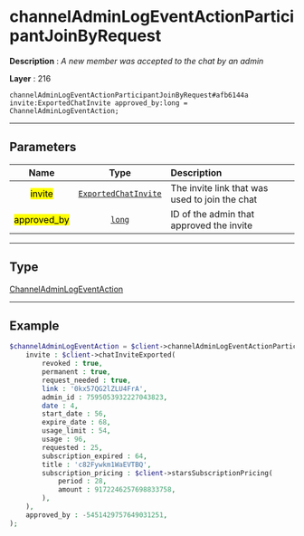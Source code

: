 # channelAdminLogEventActionParticipantJoinByRequest

**Description** : *A new member was accepted to the chat by an admin*

**Layer** : 216

```tl
channelAdminLogEventActionParticipantJoinByRequest#afb6144a invite:ExportedChatInvite approved_by:long = ChannelAdminLogEventAction;
```

---

## Parameters

| Name | Type | Description |
| :---: | :---: | :--- |
| <mark>invite</mark> | [`ExportedChatInvite`](type/ExportedChatInvite) | The invite link that was used to join the chat |
| <mark>approved_by</mark> | [`long`](type/long) | ID of the admin that approved the invite |

---

## Type

[ChannelAdminLogEventAction](type/ChannelAdminLogEventAction)

---

## Example

```php
$channelAdminLogEventAction = $client->channelAdminLogEventActionParticipantJoinByRequest(
	invite : $client->chatInviteExported(
		revoked : true,
		permanent : true,
		request_needed : true,
		link : '0kx57QG2lZLU4FrA',
		admin_id : 7595053932227043823,
		date : 4,
		start_date : 56,
		expire_date : 68,
		usage_limit : 54,
		usage : 96,
		requested : 25,
		subscription_expired : 64,
		title : 'c82Fywkm1WaEVTBQ',
		subscription_pricing : $client->starsSubscriptionPricing(
			period : 28,
			amount : 9172246257698833758,
		),
	),
	approved_by : -5451429757649031251,
);
```